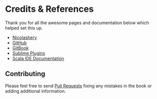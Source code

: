 # Credits & References

Thank you for all the awesome pages and documentation below which helped set this up.

- [Nicolashery](https://github.com/nicolashery/mac-dev-setup)
- [GitHub](https://help.github.com/articles)
- [GitBook](https://github.com/GitbookIO/gitbook)
- [Sublime Plugins](https://sublime.wbond.net/)
- [Scala IDE Documentation](http://scala-ide.org/docs/user/gettingstarted.html)

## Contributing

Please feel free to send [Pull Requests](https://github.com/sb2nov/mac-setup/pulls) fixing any mistakes in the book or adding additional information.
